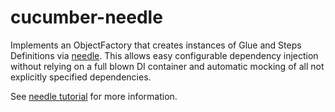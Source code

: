 # cucumber-needle

Implements an ObjectFactory that creates instances of Glue and Steps Definitions via 
[needle](http://needle.spree.de). 
This allows easy configurable dependency injection without relying on a full blown DI 
container and automatic mocking of all not explicitly specified dependencies. 

See [needle tutorial](http://needle.spree.de/tutorial) for more information.
